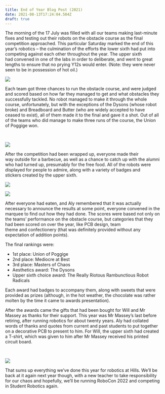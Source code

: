 ```yaml
---
title: End of Year Blog Post (2021)
date: 2021-08-13T17:24:04.504Z
draft: true
---
```

<!--StartFragment-->

The morning of the 17 July was filled with all our teams making last-minute fixes and testing out their robots on the obstacle course as the final competition approached. This particular Saturday marked the end of this year’s robotics – the culmination of the efforts the lower sixth had put into competing against each other throughout the year. The upper sixth had convened in one of the labs in order to deliberate, and went to great lengths to ensure that no prying Y12s would enter. (Note: they were never seen to be in possession of hot oil.) 

![](/gallery/images/p1080544.jpg)

Each team got three chances to run the obstacle course, and were judged and scored based on how far they managed to get and what obstacles they successfully tackled. No robot managed to make it through the whole course, unfortunately, but with the exceptions of the Dysons (whose robot broke) and Breadboard and Butter (who are widely accepted to have ceased to exist), all of them made it to the final and gave it a shot. Out of all of the teams who did manage to make three runs of the course, the Union of Poggige won. 

 

![](/gallery/images/p1080560.jpg)

After the competition had been wrapped up, everyone made their way outside for a barbecue, as well as a chance to catch up with the alumni who had turned up, presumably for the free food. All of the robots were displayed for people to admire, along with a variety of badges and stickers created by the upper sixth.  

![](/gallery/images/p1080552.jpg)

![](/gallery/images/p1080558.jpg)

After everyone had eaten, and Aly remembered that it was actually necessary to announce the results at some point, everyone convened in the marquee to find out how they had done. The scores were based not only on the teams’ performance on the obstacle course, but categories that they had been scored on over the year, like PCB design, team theme and confectionery (that was definitely provided without any expectation of addition points). 

The final rankings were: 

* 1st place: Union of Poggige 
* 2nd place: Mediocre at Best 
* 3rd place: Masters of Chaos 
* Aesthetics award: The Dysons 
* Upper sixth choice award: The Really Riotous Rambunctious Robot Radicals 

Each award had badges to accompany them, along with sweets that were provided as prizes (although, in the hot weather, the chocolate was rather molten by the time it came to awards presentation).  

After the awards came the gifts that had been bought for Will and Mr Massey as thanks for their support. This year was Mr Massey’s last before retiring, after running robotics for about twenty years. Aly had collated words of thanks and quotes from current and past students to put together on a decorative PCB to present to him. For Will, the upper sixth had created a T-shirt, which was given to him after Mr Massey received his printed circuit board.  

 

![](/gallery/images/p1080566.jpg)

That sums up everything we’ve done this year for robotics at Hills. We’ll be back at it again next year though, with a new teacher to take responsibility for our chaos and hopefully, we’ll be running RoboCon 2022 and competing in Student Robotics again. 

<!--EndFragment-->